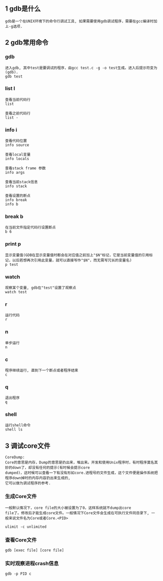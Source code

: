 ## 1 gdb是什么

	gdb是一个在UNIX环境下的命令行调试工具, 如果需要使用gdb调试程序，需要在gcc编译时加上-g选项.

## 2 gdb常用命令

### gdb
	进入gdb, 其中test是要调试的程序，由gcc test.c -g -o test生成。进入后提示符变为(gdb). 
	gdb test

### list l
    查看当前代码行
    list

    查看之前代码行
    list -

### info i
    查看代码位置
    info source

    查看local变量
    info locals

    查看stack frame 参数
    info args

    查看当前stack信息
    info stack

	查看设置的断点
	info break
	info b

### break b
	在当前文件指定代码行设置断点
	b 6

### print p
	显示变量值(GDB在显示变量值时都会在对应值之前加上"$N"标记，它是当前变量值的引用标记，以后若想再次引用此变量，就可以直接写作"$N"，而无需写冗长的变量名)
	p test

### watch
    观察某个变量, gdb在"test"设置了观察点
	watch test

### r
	运行代码
	r

### n
	单步运行
	n

### c
	程序继续运行, 直到下一个断点或者程序结束
	c

### q
	退出程序
	q

### shell
	运行shell命令
	shell ls

## 3 调试core文件

	CoreDump:
	Core的意思是内存，Dump的意思是扔出来，堆出来。开发和使用Unix程序时，有时程序莫名其妙的down了，却没有任何的提示(有时候会提示core
	dumped)，这时候可以查看一下有没有形如core.进程号的文件生成，这个文件便是操作系统把程序down掉时的内存内容扔出来生成的,
	它可以做为调试程序的参考.

### 生成Core文件

	一般默认情况下，core file的大小被设置为了0，这样系统就不dump出core
	file了。修改后才能生成core文件。一般情况下Core文件会生成在可执行文件同目录下, 一般来说文件名为Core或者Core.<PID>

	ulimit -c unlimited

### 查看Core文件

	gdb [exec file] [core file]

### 实时观察进程crash信息

	gdb -p PID c


	
